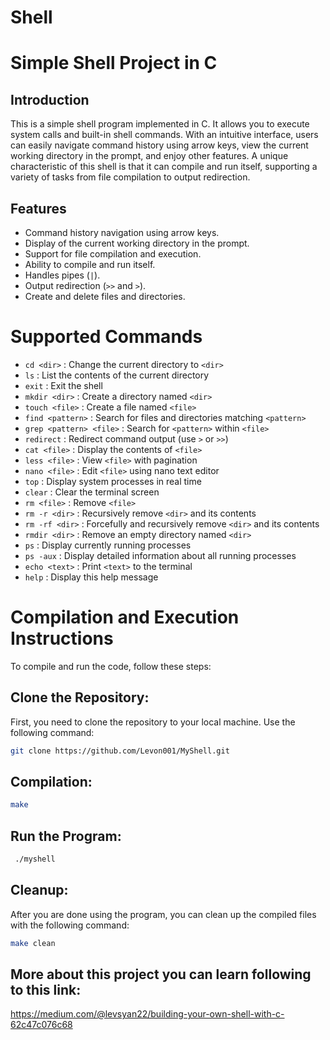 # Shell
# Simple Shell Project in C

## Introduction

This is a simple shell program implemented in C. It allows you to execute system calls and built-in shell commands. With an intuitive interface, users can easily navigate command history using arrow keys, view the current working directory in the prompt, and enjoy other features. A unique characteristic of this shell is that it can compile and run itself, supporting a variety of tasks from file compilation to output redirection.

## Features

- Command history navigation using arrow keys.
- Display of the current working directory in the prompt.
- Support for file compilation and execution.
- Ability to compile and run itself.
- Handles pipes (`|`).
- Output redirection (`>>` and `>`).
- Create and delete files and directories.

# Supported Commands

- `cd <dir>` : Change the current directory to `<dir>`
- `ls` : List the contents of the current directory
- `exit` : Exit the shell
- `mkdir <dir>` : Create a directory named `<dir>`
- `touch <file>` : Create a file named `<file>`
- `find <pattern>` : Search for files and directories matching `<pattern>`
- `grep <pattern> <file>` : Search for `<pattern>` within `<file>`
- `redirect` : Redirect command output (use `>` or `>>`)
- `cat <file>` : Display the contents of `<file>`
- `less <file>` : View `<file>` with pagination
- `nano <file>` : Edit `<file>` using nano text editor
- `top` : Display system processes in real time
- `clear` : Clear the terminal screen
- `rm <file>` : Remove `<file>`
- `rm -r <dir>` : Recursively remove `<dir>` and its contents
- `rm -rf <dir>` : Forcefully and recursively remove `<dir>` and its contents
- `rmdir <dir>` : Remove an empty directory named `<dir>`
- `ps` : Display currently running processes
- `ps -aux` : Display detailed information about all running processes
- `echo <text>` : Print `<text>` to the terminal
- `help` : Display this help message

# Compilation and Execution Instructions

To compile and run the code, follow these steps:

## **Clone the Repository**:
   
   First, you need to clone the repository to your local machine. Use the following command:

   ```bash
   git clone https://github.com/Levon001/MyShell.git
   ```

## **Compilation**:
   ```bash 
   make
   ```
   
   
## Run the Program:
  ```bash 
   ./myshell
   ```

## Cleanup:
After you are done using the program, you can clean up the compiled files with the following command:
```bash
make clean
```

## More about this project you can learn following to this link:
https://medium.com/@levsyan22/building-your-own-shell-with-c-62c47c076c68
